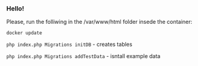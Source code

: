 ### Hello!

Please, run the folliwing in the /var/www/html folder insede the container:

``docker update``

``php index.php Migrations initDB`` - creates tables

``php index.php Migrations addTestData`` - isntall example data
